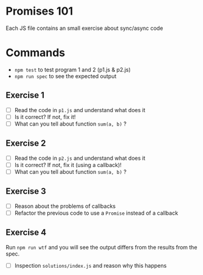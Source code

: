Promises 101
============

Each JS file contains an small exercise about sync/async code

# Commands

 + `npm test` to test program 1 and 2 (p1.js & p2.js)
 + `npm run spec` to see the expected output


## Exercise 1

- [ ] Read the code in `p1.js` and understand what does it
- [ ] Is it correct? If not, fix it!
- [ ] What can you tell about function `sum(a, b)` ?

## Exercise 2

- [ ] Read the code in `p2.js` and understand what does it
- [ ] Is it correct? If not, fix it (using a callback)!
- [ ] What can you tell about function `sum(a, b)` ?

## Exercise 3

- [ ] Reason about the problems of callbacks
- [ ] Refactor the previous code to use a `Promise` instead of a callback

## Exercise 4

Run `npm run wtf` and you will see the output differs from the results from the
spec.

 - [ ] Inspection `solutions/index.js` and reason why this happens
